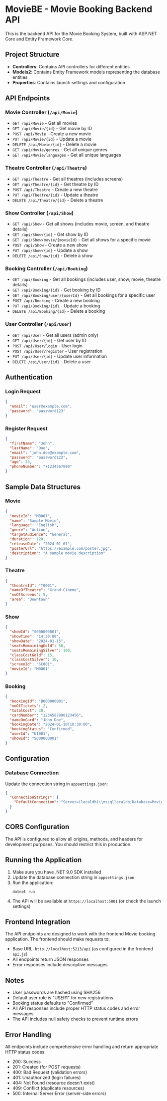 # MovieBE - Movie Booking Backend API

This is the backend API for the Movie Booking System, built with ASP.NET Core and Entity Framework Core.

## Project Structure

- **Controllers**: Contains API controllers for different entities
- **Models2**: Contains Entity Framework models representing the database entities
- **Properties**: Contains launch settings and configuration

## API Endpoints

### Movie Controller (`/api/Movie`)

- `GET /api/Movie` - Get all movies
- `GET /api/Movie/{id}` - Get movie by ID
- `POST /api/Movie` - Create a new movie
- `PUT /api/Movie/{id}` - Update a movie
- `DELETE /api/Movie/{id}` - Delete a movie
- `GET /api/Movie/genres` - Get all unique genres
- `GET /api/Movie/languages` - Get all unique languages

### Theatre Controller (`/api/Theatre`)

- `GET /api/Theatre` - Get all theatres (includes screens)
- `GET /api/Theatre/{id}` - Get theatre by ID
- `POST /api/Theatre` - Create a new theatre
- `PUT /api/Theatre/{id}` - Update a theatre
- `DELETE /api/Theatre/{id}` - Delete a theatre

### Show Controller (`/api/Show`)

- `GET /api/Show` - Get all shows (includes movie, screen, and theatre details)
- `GET /api/Show/{id}` - Get show by ID
- `GET /api/Show/movie/{movieId}` - Get all shows for a specific movie
- `POST /api/Show` - Create a new show
- `PUT /api/Show/{id}` - Update a show
- `DELETE /api/Show/{id}` - Delete a show

### Booking Controller (`/api/Booking`)

- `GET /api/Booking` - Get all bookings (includes user, show, movie, theatre details)
- `GET /api/Booking/{id}` - Get booking by ID
- `GET /api/Booking/user/{userId}` - Get all bookings for a specific user
- `POST /api/Booking` - Create a new booking
- `PUT /api/Booking/{id}` - Update a booking
- `DELETE /api/Booking/{id}` - Delete a booking

### User Controller (`/api/User`)

- `GET /api/User` - Get all users (admin only)
- `GET /api/User/{id}` - Get user by ID
- `POST /api/User/login` - User login
- `POST /api/User/register` - User registration
- `PUT /api/User/{id}` - Update user information
- `DELETE /api/User/{id}` - Delete a user

## Authentication

### Login Request
```json
{
  "email": "user@example.com",
  "password": "password123"
}
```

### Register Request
```json
{
  "firstName": "John",
  "lastName": "Doe",
  "email": "john.doe@example.com",
  "password": "password123",
  "age": 25,
  "phoneNumber": "+1234567890"
}
```

## Sample Data Structures

### Movie
```json
{
  "movieId": "M0001",
  "name": "Sample Movie",
  "language": "English",
  "genre": "Action",
  "targetAudience": "General",
  "duration": 120,
  "releaseDate": "2024-01-01",
  "posterUrl": "https://example.com/poster.jpg",
  "description": "A sample movie description"
}
```

### Theatre
```json
{
  "theatreId": "T0001",
  "nameOfTheatre": "Grand Cinema",
  "noOfScreens": 5,
  "area": "Downtown"
}
```

### Show
```json
{
  "showId": "S000000001",
  "showTime": "14:30:00",
  "showDate": "2024-01-15",
  "seatsRemainingGold": 50,
  "seatsRemainingSilver": 100,
  "classCostGold": 15,
  "classCostSilver": 10,
  "screenId": "SC001",
  "movieId": "M0001"
}
```

### Booking
```json
{
  "bookingId": "B000000001",
  "noOfTickets": 2,
  "totalCost": 30,
  "cardNumber": "1234567890123456",
  "nameOnCard": "John Doe",
  "bookingDate": "2024-01-10T10:30:00",
  "bookingStatus": "Confirmed",
  "userId": "U1001",
  "showId": "S000000001"
}
```

## Configuration

### Database Connection

Update the connection string in `appsettings.json`:

```json
{
  "ConnectionStrings": {
    "DefaultConnection": "Server=(localdb)\\mssqllocaldb;Database=MovieBookingDB;Trusted_Connection=true;MultipleActiveResultSets=true"
  }
}
```

## CORS Configuration

The API is configured to allow all origins, methods, and headers for development purposes. You should restrict this in production.

## Running the Application

1. Make sure you have .NET 9.0 SDK installed
2. Update the database connection string in `appsettings.json`
3. Run the application:
   ```
   dotnet run
   ```
4. The API will be available at `https://localhost:5001` (or check the launch settings)

## Frontend Integration

The API endpoints are designed to work with the frontend Movie booking application. The frontend should make requests to:

- Base URL: `http://localhost:5213/api` (as configured in the frontend `api.js`)
- All endpoints return JSON responses
- Error responses include descriptive messages

## Notes

- User passwords are hashed using SHA256
- Default user role is "USER1" for new registrations
- Booking status defaults to "Confirmed"
- All API responses include proper HTTP status codes and error messages
- The API includes null safety checks to prevent runtime errors

## Error Handling

All endpoints include comprehensive error handling and return appropriate HTTP status codes:

- 200: Success
- 201: Created (for POST requests)
- 400: Bad Request (validation errors)
- 401: Unauthorized (login failures)
- 404: Not Found (resource doesn't exist)
- 409: Conflict (duplicate resources)
- 500: Internal Server Error (server-side errors)
